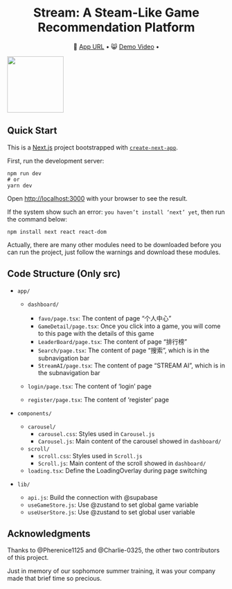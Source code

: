 <div align="center">
  <h1>Stream: A Steam-Like Game Recommendation Platform</h1>
  <p align="center">
    &#128195 <a href="https://stream-game-app.vercel.app/">App URL</a> • 
    &#128568; <a href="https://www.youtube.com/watch?v=IxnQsugQXB4">Demo Video</a> • 
  </p>
</div>
<img src="/readme_show.png" alt="" width="130"/>

<br/>

## Quick Start

This is a [Next.js](https://nextjs.org/) project bootstrapped with [`create-next-app`](https://github.com/vercel/next.js/tree/canary/packages/create-next-app).

First, run the development server:

```
npm run dev
# or
yarn dev
```

Open [http://localhost:3000](http://localhost:3000/) with your browser to see the result.

If the system show such an error: `you haven’t install ‘next’ yet`, then run the command below:

```
npm install next react react-dom
```

Actually, there are many other modules need to be downloaded before you can run the project, just follow the warnings and download these modules.  

## Code Structure (Only src)

- `app/`

	- `dashboard/`
		- `favo/page.tsx`: The content of page “个人中心”
		- `GameDetail/page.tsx`: Once you click into a game, you will come to this page with the details of this game
		- `LeaderBoard/page.tsx`: The content of page “排行榜”
		- `Search/page.tsx`: The content of page “搜索”, which is in the subnavigation bar
		- `StreamAI/page.tsx`: The content of page “STREAM AI”, which is in the subnavigation bar

	- `login/page.tsx`: The content of ‘login’ page
	- `register/page.tsx`: The content of ‘register’ page

- `components/`

	- `carousel/`
		- `carousel.css`: Styles used in `Carousel.js`
		- `Carousel.js`: Main content of the carousel showed in `dashboard/`
	- `scroll/`
		- `scroll.css`: Styles used in `Scroll.js`
		- `Scroll.js`: Main content of the scroll showed in `dashboard/`
	- `loading.tsx`: Define the LoadingOverlay during page switching

- `lib/`

	- `api.js`: Build the connection with @supabase
	- `useGameStore.js`: Use @zustand to set global game variable
	- `useUserStore.js`: Use @zustand to set global user variable

## Acknowledgments

Thanks to @Pherenice1125 and @Charlie-0325, the other two contributors of this project.

Just in memory of our sophomore summer training, it was your company made that brief time so precious.